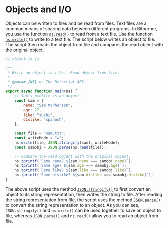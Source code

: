 # Objects and I/O

Objects can be written to files and be read from files. Text files are a common
means of sharing data between different programs. In Bitburner, you use the
function
[`ns.read()`](https://github.com/bitburner-official/bitburner-src/blob/dev/markdown/bitburner.ns.read.md)
to read from a text file. Use the function
[`ns.write()`](https://github.com/bitburner-official/bitburner-src/blob/dev/markdown/bitburner.ns.write.md)
to write to a text file. The script below writes an object to file. The script
then reads the object from file and compares the read object with the original
object.

```js
// object-io.js

/**
 * Write an object to file.  Read object from file.
 *
 * @param {NS} ns The Netscript API.
 */
export async function main(ns) {
    // Sam's profile as an object.
    const sam = {
        name: "Sam McPherson",
        age: 27,
        like: "sushi",
        dislike: "spinach",
    };

    const file = "sam.txt";
    const writeMode = "w";
    ns.write(file, JSON.stringify(sam), writeMode);
    const samobj = JSON.parse(ns.read(file));

    // Compare the read object with the original object.
    ns.tprintf(`Same name? ${sam.name === samobj.name}`);
    ns.tprintf(`Same age? ${sam.age === samobj.age}`);
    ns.tprintf(`Same like? ${sam.like === samobj.like}`);
    ns.tprintf(`Same dislike? ${sam.dislike === samobj.dislike}`);
}
```

The above script uses the method
[`JSON.stringify()`](https://developer.mozilla.org/en-US/docs/Web/JavaScript/Reference/Global_Objects/JSON/stringify)
to first convert an object to its string representation, then writes the string
to file. After reading the string representation from file, the script uses the
method
[`JSON.parse()`](https://developer.mozilla.org/en-US/docs/Web/JavaScript/Reference/Global_Objects/JSON/parse)
to convert the string representation to an object. As you can see,
`JSON.stringify()` and `ns.write()` can be used together to save an object to
file, whereas `JSON.parse()` and `ns.read()` allow you to read an object from
file.
